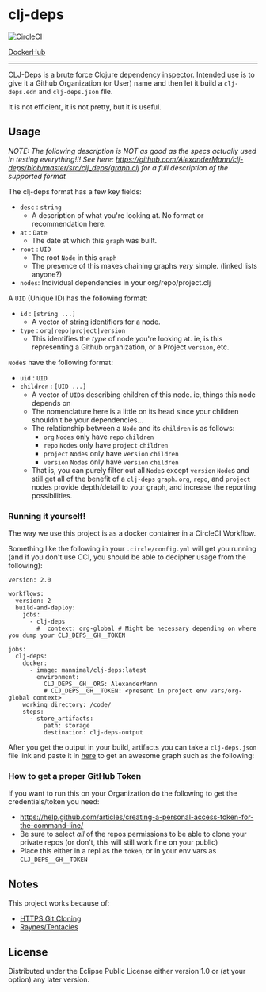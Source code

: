 # clj-deps

[![CircleCI](https://circleci.com/gh/AlexanderMann/clj-deps.svg?style=svg)](https://circleci.com/gh/AlexanderMann/clj-deps)

[DockerHub](https://hub.docker.com/r/mannimal/clj-deps/)

---

CLJ-Deps is a brute force Clojure dependency inspector. Intended use is to give it a Github Organization (or User) name and then let it build a `clj-deps.edn` and `clj-deps.json` file.

It is not efficient, it is not pretty, but it is useful.

## Usage

_NOTE: The following description is NOT as good as the specs actually used in testing everything!!! See here: https://github.com/AlexanderMann/clj-deps/blob/master/src/clj_deps/graph.clj for a full description of the supported format_

The clj-deps format has a few key fields:
- `desc` : `string`
  - A description of what you're looking at. No format or recommendation here.
- `at` : `Date`
  - The date at which this `graph` was built.
- `root` : `UID`
  - The root `Node` in this `graph`
  - The presence of this makes chaining graphs _very_ simple. (linked lists anyone?)
- `nodes`: Individual dependencies in your org/repo/project.clj

A `UID` (Unique ID) has the following format:
- `id` : `[string ...]`
  - A vector of string identifiers for a node.
- `type` : `org|repo|project|version`
  - This identifies the _type_ of node you're looking at. ie, is this representing a Github `org`anization, or a Project `version`, etc.

`Node`s have the following format:
- `uid` : `UID`
- `children` : `[UID ...]`
  - A vector of `UID`s describing children of this node. ie, things this node depends on
  - The nomenclature here is a little on its head since your children shouldn't be your dependencies...
  - The relationship between a `Node` and its `children` is as follows:
    - `org` `Nodes` only have `repo` `children`
    - `repo` `Nodes` only have `project` `children`
    - `project` `Nodes` only have `version` `children`
    - `version` `Nodes` only have `version` `children`
  - That is, you can purely filter out all `Node`s except `version` `Node`s and still get all of the benefit of a `clj-deps` `graph`. `org`, `repo`, and `project` nodes provide depth/detail to your graph, and increase the reporting possibilities.

### Running it yourself!

The way we use this project is as a docker container in a CircleCI Workflow.

Something like the following in your `.circle/config.yml` will get you running (and if you don't use CCI, you should be able to decipher usage from the following):

```
version: 2.0

workflows:
  version: 2
  build-and-deploy:
    jobs:
      - clj-deps
        #  context: org-global # Might be necessary depending on where you dump your CLJ_DEPS__GH__TOKEN

jobs:
  clj-deps:
    docker:
      - image: mannimal/clj-deps:latest
        environment:
          CLJ_DEPS__GH__ORG: AlexanderMann
          # CLJ_DEPS__GH__TOKEN: <present in project env vars/org-global context>
    working_directory: /code/
    steps:
      - store_artifacts:
          path: storage
          destination: clj-deps-output
```

After you get the output in your build, artifacts you can take a `clj-deps.json` file link and paste it in [here](https://annguy3n.github.io/cinnamon/) to get an awesome graph such as the following:



### How to get a proper GitHub Token

If you want to run this on your Organization do the following to get the credentials/token you need:

- https://help.github.com/articles/creating-a-personal-access-token-for-the-command-line/
- Be sure to select _all_ of the repos permissions to be able to clone your private repos (or don't, this will still work fine on your public)
- Place this either in a repl as the `token`, or in your env vars as `CLJ_DEPS__GH__TOKEN`

## Notes

This project works because of:
- [HTTPS Git Cloning](https://github.com/blog/1270-easier-builds-and-deployments-using-git-over-https-and-oauth)
- [Raynes/Tentacles](https://github.com/Raynes/tentacles#code)

## License

Distributed under the Eclipse Public License either version 1.0 or (at
your option) any later version.
